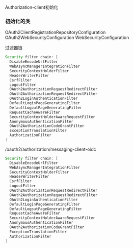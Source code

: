 Authorization-client初始化

### 初始化的类

OAuth2ClientRegistrationRepositoryConfiguration
OAuth2WebSecurityConfiguration
WebSecurityConfiguration

过滤器链

```java
Security filter chain: [
  DisableEncodeUrlFilter
  WebAsyncManagerIntegrationFilter
  SecurityContextHolderFilter
  HeaderWriterFilter
  CsrfFilter
  LogoutFilter
  OAuth2AuthorizationRequestRedirectFilter
  OAuth2AuthorizationRequestRedirectFilter
  OAuth2LoginAuthenticationFilter
  DefaultLoginPageGeneratingFilter
  DefaultLogoutPageGeneratingFilter
  RequestCacheAwareFilter
  SecurityContextHolderAwareRequestFilter
  AnonymousAuthenticationFilter
  OAuth2AuthorizationCodeGrantFilter
  ExceptionTranslationFilter
  AuthorizationFilter
]
```

/oauth2/authorization/messaging-client-oidc

```java
Security filter chain: [
  DisableEncodeUrlFilter
  WebAsyncManagerIntegrationFilter
  SecurityContextHolderFilter
  HeaderWriterFilter
  CsrfFilter
  LogoutFilter
  OAuth2AuthorizationRequestRedirectFilter
  OAuth2AuthorizationRequestRedirectFilter
  OAuth2LoginAuthenticationFilter
  DefaultLoginPageGeneratingFilter
  DefaultLogoutPageGeneratingFilter
  RequestCacheAwareFilter
  SecurityContextHolderAwareRequestFilter
  AnonymousAuthenticationFilter
  OAuth2AuthorizationCodeGrantFilter
  ExceptionTranslationFilter
  AuthorizationFilter
]
```

